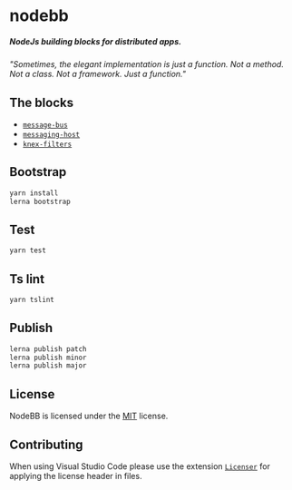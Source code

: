 # nodebb
##### NodeJs building blocks for distributed apps.

*"Sometimes, the elegant implementation is just a function. Not a method. Not a class. Not a framework. Just a function."*

## The blocks
  - [`message-bus`](./packages/message-bus#readme)
  - [`messaging-host`](./packages/messaging-host#readme)
  - [`knex-filters`](./packages/knex-filters#readme)

## Bootstrap
```javascript
yarn install
lerna bootstrap
```

## Test
```javascript
yarn test
```

## Ts lint
```javascript
yarn tslint
```

## Publish
```javascript
lerna publish patch
lerna publish minor
lerna publish major
``` 

## License
NodeBB is licensed under the [MIT](LICENSE) license.

## Contributing
When using Visual Studio Code please use the extension [`Licenser`](https://marketplace.visualstudio.com/items?itemName=ymotongpoo.licenser) for applying the license header in files.
